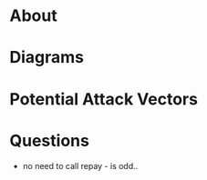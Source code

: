 # About 

# Diagrams

# Potential Attack Vectors 

# Questions 

- no need to call repay - is odd.. 